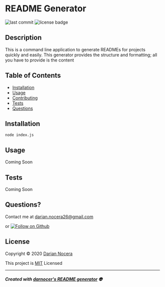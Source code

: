 # README Generator

![last commit](https://img.shields.io/github/last-commit/darnocer/Node.js-and-ES6-README-Generator?style=flat-square) ![license badge](https://img.shields.io/github/license/darnocer/Node.js-and-ES6-README-Generator?style=flat-square)

## Description

This is a command line application to generate READMEs for projects quickly and easily.
This generator provides the structure and formatting; all you have to provide is the content

## Table of Contents

- [Installation](#installation)
- [Usage](#usage)
- [Contributing](#contributing)
- [Tests](#tests)
- [Questions](#questions)

## Installation

`node index.js`

## Usage

Coming Soon

## Tests

Coming Soon

## Questions?

Contact me at [darian.nocera26@gmail.com](mailto:darian.nocera26@gmail.com)

or [![Follow on Github](https://img.shields.io/github/followers/darnocer?label=Follow&style=social)](http://www.github.com/darnocer)

## License

Copyright © 2020 [Darian Nocera](http://www.github.com/darnocer)

This project is [MIT](https://github.com/darnocer/Node.js-and-ES6-README-Generator/blob/master/LICENSE) Licensed

---

##### _Created with [darnocer's README generator](https://github.com/darnocer/Node.js-and-ES6-README-Generator)_ 👽
